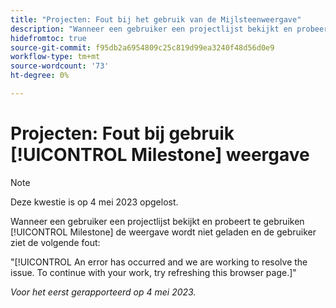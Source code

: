 ```yaml
---
title: "Projecten: Fout bij het gebruik van de Mijlsteenweergave"
description: "Wanneer een gebruiker een projectlijst bekijkt en probeert om de mening van de Mijlpaal te gebruiken, laadt de mening niet en de gebruiker ziet een fout."
hidefromtoc: true
source-git-commit: f95db2a6954809c25c819d99ea3240f48d56d0e9
workflow-type: tm+mt
source-wordcount: '73'
ht-degree: 0%

---
```



# Projecten: Fout bij gebruik [!UICONTROL Milestone] weergave

>[!NOTE]
>
>Deze kwestie is op 4 mei 2023 opgelost.

Wanneer een gebruiker een projectlijst bekijkt en probeert te gebruiken [!UICONTROL Milestone] de weergave wordt niet geladen en de gebruiker ziet de volgende fout:

&quot;[!UICONTROL An error has occurred and we are working to resolve the issue. To continue with your work, try refreshing this browser page.]&quot;

_Voor het eerst gerapporteerd op 4 mei 2023._


